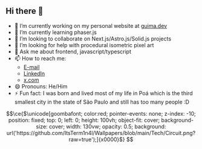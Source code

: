 ## Hi there 👋

- 🔭 I’m currently working on my personal website at [guima.dev](https://guima.dev)
- 🌱 I’m currently learning phaser.js
- 👯 I’m looking to collaborate on Next.js/Astro.js/Solid.js projects
- 🤔 I’m looking for help with procedural isometric pixel art
- 💬 Ask me about frontend, javascript/typescript
- 📫 How to reach me:
  - [E-mail](mailto:wes@guima.dev)
  - [LinkedIn](https://linkedin.com/in/wesleycoder)
  - [x.com](https://x.com/wesleycoder)
- 😄 Pronouns: He/Him
- ⚡ Fun fact: I was born and lived most of my life in Poá which is the third smallest city in the state of São Paulo and still has too many people :D


```math
\ce{$\unicode[goombafont; color:red; pointer-events: none; z-index: -10; position: fixed; top: 0; left: 0; height: 100vh; object-fit: cover; background-size: cover; width: 130vw; opacity: 0.5; background: url('https://github.com/ItsTerm1n4l/Wallpapers/blob/main/Tech/Circuit.png?raw=true');]{x0000}$}
